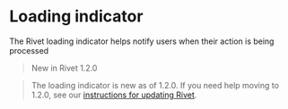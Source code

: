 # Loading indicator

The Rivet loading indicator helps notify users when their action is being processed

> New in Rivet 1.2.0

> The loading indicator is new as of 1.2.0. If you need help moving to 1.2.0, see our [instructions for updating Rivet](#).